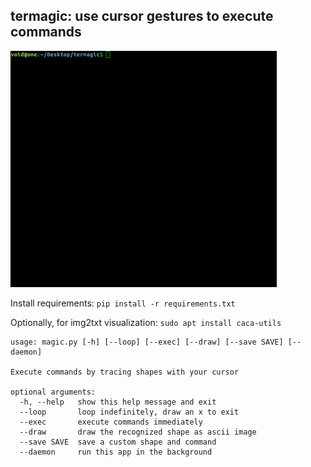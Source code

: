## termagic: use cursor gestures to execute commands

![Showcase GIF](showcase.gif)

Install requirements: `pip install -r requirements.txt`

Optionally, for img2txt visualization: `sudo apt install caca-utils`

```
usage: magic.py [-h] [--loop] [--exec] [--draw] [--save SAVE] [--daemon]

Execute commands by tracing shapes with your cursor

optional arguments:
  -h, --help   show this help message and exit
  --loop       loop indefinitely, draw an x to exit
  --exec       execute commands immediately
  --draw       draw the recognized shape as ascii image
  --save SAVE  save a custom shape and command
  --daemon     run this app in the background
```
